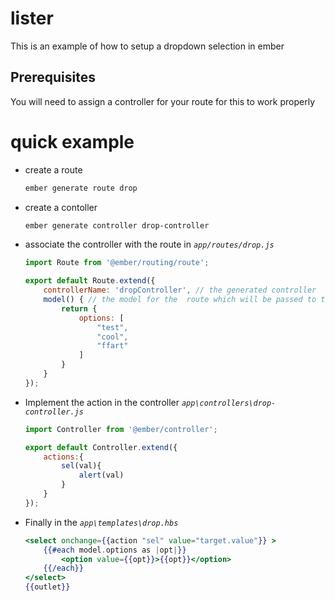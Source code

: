 # lister

This is an example of how to setup a dropdown selection in ember

## Prerequisites

You will need to assign a controller for your route for this to work properly

# quick example

-
    create a route
    ```bash
    ember generate route drop
    ```
-
    create a contoller 
    ```bash
    ember generate controller drop-controller
    ```
- 
    associate the controller with the route in *`app/routes/drop.js`*
    ```javascript
    import Route from '@ember/routing/route';

    export default Route.extend({
        controllerName: 'dropController', // the generated controller
        model() { // the model for the  route which will be passed to the conroller
            return {
                options: [
                    "test",
                    "cool",
                    "ffart"
                ]
            }
        }
    });

    ```

-
    Implement the action in the controller *`app\controllers\drop-controller.js`*
    ```javascript
    import Controller from '@ember/controller';

    export default Controller.extend({
        actions:{
            sel(val){
                alert(val)
            }
        }
    });
    ```
- Finally in the *`app\templates\drop.hbs`*
    ```handlebars
    <select onchange={{action "sel" value="target.value"}} >
        {{#each model.options as |opt|}}
            <option value={{opt}}>{{opt}}</option>
        {{/each}}
    </select>
    {{outlet}}
    ```